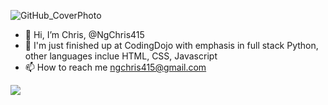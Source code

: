 ![GitHub_CoverPhoto](https://github.com/NgChris415/NgChris415/assets/132420552/88bf8826-6a4d-4bbb-877d-f56f8ca75632)

- 👋 Hi, I’m Chris, @NgChris415
- 🌱 I'm just finished up at CodingDojo with emphasis in full stack Python, other languages inclue HTML, CSS, Javascript
- 📫 How to reach me ngchris415@gmail.com

<img src="https://img.shields.io/badge/MySQL-005C84?style=for-the-badge&logo=mysql&logoColor=white" />

<!---
NgChris415/NgChris415 is a ✨ special ✨ repository because its `README.md` (this file) appears on your GitHub profile.
You can click the Preview link to take a look at your changes.
--->
